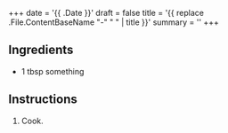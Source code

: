+++
date = '{{ .Date }}'
draft = false
title = '{{ replace .File.ContentBaseName "-" " " | title }}'
summary = ''
+++

## Ingredients
- 1 tbsp something

## Instructions

1. Cook.
